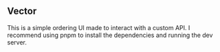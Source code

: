 ## Vector

This is a simple ordering UI made to interact with a custom API. I recommend using pnpm to install the dependencies and running the dev server.